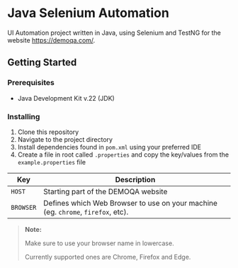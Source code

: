 # Java Selenium Automation

UI Automation project written in Java, using Selenium and TestNG for the website https://demoqa.com/.

## Getting Started

### Prerequisites

- Java Development Kit v.22 (JDK)

### Installing

1. Clone this repository
2. Navigate to the project directory
3. Install dependencies found in `pom.xml` using your preferred IDE
4. Create a file in root called `.properties` and copy the key/values from the `example.properties` file

| Key     | Description                                                                      |
|---------|----------------------------------------------------------------------------------|
| `HOST`    | Starting part of the DEMOQA website                                              |
| `BROWSER` | Defines which Web Browser to use on your machine (eg. `chrome`, `firefox`, etc). |

> **Note:**
> 
>Make sure to use your browser name in lowercase.
> 
> Currently supported ones are Chrome, Firefox and Edge.